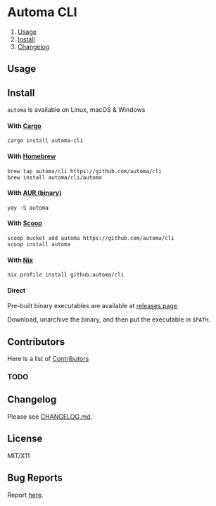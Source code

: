 <!-- omit from toc -->
# Automa CLI

1. [Usage](#usage)
2. [Install](#install)
3. [Changelog](#changelog)

## Usage

<!-- publisher install start -->
## Install

`automa` is available on Linux, macOS & Windows

<!-- omit from toc -->
#### With [Cargo](https://crates.io)

```
cargo install automa-cli
```

<!-- omit from toc -->
#### With [Homebrew](https://brew.sh)

```
brew tap automa/cli https://github.com/automa/cli
brew install automa/cli/automa
```

<!-- omit from toc -->
#### With [AUR (binary)](https://aur.archlinux.org)

```
yay -S automa
```

<!-- omit from toc -->
#### With [Scoop](https://scoop.sh)

```
scoop bucket add automa https://github.com/automa/cli
scoop install automa
```

<!-- omit from toc -->
#### With [Nix](https://nixos.org)

```
nix profile install github:automa/cli
```

<!-- omit from toc -->
#### Direct

Pre-built binary executables are available at [releases page](https://github.com/automa/cli/releases).

Download, unarchive the binary, and then put the executable in `$PATH`.

<!-- publisher install end -->
<!-- omit from toc -->
## Contributors
Here is a list of [Contributors](http://github.com/automa/cli/contributors)

<!-- omit from toc -->
### TODO

## Changelog
Please see [CHANGELOG.md](CHANGELOG.md).

<!-- omit from toc -->
## License
MIT/X11

<!-- omit from toc -->
## Bug Reports
Report [here](http://github.com/automa/cli/issues).
